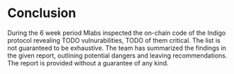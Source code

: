# Conclusion

During the 6 week period Mlabs inspected the on-chain code of the Indigo protocol revealing TODO vulnurabilities, TODO of them critical. The list is not guaranteed to be exhaustive. The team has summarized the findings in the given report, outlining potential dangers and leaving recommendations. The report is provided without a guarantee of any kind.